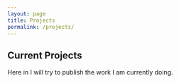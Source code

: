 ```yaml
---
layout: page
title: Projects
permalink: /projects/
---
```


## Current Projects

Here in I will try to publish the work I am currently doing.
